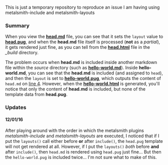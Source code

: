 This is just a temporary repository to reproduce an issue I am having using metalsmith-include and metalsmith-layouts

### Summary
When you view the **[head.md](https://raw.githubusercontent.com/jhyland87/metalsmith-include-test/master/source/head.md)** file, you can see that it sets the `layout` value to **[head.pug](https://github.com/jhyland87/metalsmith-include-test/blob/master/templates/head.pug)**, and when the **head.md** file itself is processed (**not** as a *partial*), it gets rendered just fine, as you can tell from the **[head.html](https://github.com/jhyland87/metalsmith-include-test/blob/master/_build/head.html)** file in the *_build* directory.

The problem occurs when **head.md** is included inside another markdown file within the *source* directory (such as **[hello-world.md](https://raw.githubusercontent.com/jhyland87/metalsmith-include-test/master/source/hello-world.md)**). Inside **hello-world.md**, you can see that the **head.md** is included (and assigned to `head`), and then the `layout` is set to **[hello-world.pug](https://github.com/jhyland87/metalsmith-include-test/blob/master/templates/hello-world.pug)**, which outputs the content of `head.md` on [line 4](https://github.com/jhyland87/metalsmith-include-test/blob/master/templates/hello-world.pug#L4). However, when the **[hello-world.html](https://github.com/jhyland87/metalsmith-include-test/blob/master/_build/hello-world.html)** is generated, you'll notice that only the content of **head.md** is included, but none of the template data from **head.pug**.

### Updates
#### 12/01/16
After playing around with the order in which the metalsmith plugins *metalsmith-include* and *metalsmith-layouts* are executed, I noticed that if I put the `layouts()` call either before **or** after `include()`, the `head.pug` template will not get rendered at all. However, if I put the `layouts()` *both* before **and** after `include()`, then `head.md` is rendered using `head.pug` just fine... But then the `hello-world.pug` is included twice... I'm not sure what to make of this.